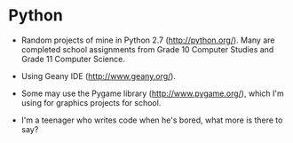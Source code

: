 Python
======
* Random projects of mine in Python 2.7 (http://python.org/). Many are completed school assignments from Grade 10 Computer Studies and Grade 11 Computer Science.

* Using Geany IDE (http://www.geany.org/).

* Some may use the Pygame library (http://www.pygame.org/), which I'm using for graphics projects for school.

* I'm a teenager who writes code when he's bored, what more is there to say?
